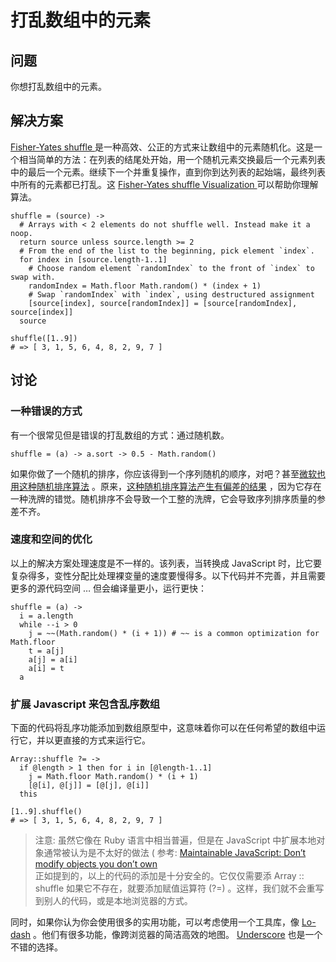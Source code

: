 # 打乱数组中的元素
## 问题
你想打乱数组中的元素。
## 解决方案
 [ Fisher-Yates shuffle ](https://en.wikipedia.org/wiki/Fisher%E2%80%93Yates_shuffle) 是一种高效、公正的方式来让数组中的元素随机化。这是一个相当简单的方法：在列表的结尾处开始，用一个随机元素交换最后一个元素列表中的最后一个元素。继续下一个并重复操作，直到你到达列表的起始端，最终列表中所有的元素都已打乱。这 [ Fisher-Yates shuffle Visualization ]( http://bost.ocks.org/mike/shuffle/) 可以帮助你理解算法。
```
shuffle = (source) ->
  # Arrays with < 2 elements do not shuffle well. Instead make it a noop.
  return source unless source.length >= 2
  # From the end of the list to the beginning, pick element `index`.
  for index in [source.length-1..1]
    # Choose random element `randomIndex` to the front of `index` to swap with.
    randomIndex = Math.floor Math.random() * (index + 1)
    # Swap `randomIndex` with `index`, using destructured assignment
    [source[index], source[randomIndex]] = [source[randomIndex], source[index]]
  source

shuffle([1..9])
# => [ 3, 1, 5, 6, 4, 8, 2, 9, 7 ]
```
## 讨论
###  一种错误的方式
有一个很常见但是错误的打乱数组的方式：通过随机数。
```
shuffle = (a) -> a.sort -> 0.5 - Math.random()

```
如果你做了一个随机的排序，你应该得到一个序列随机的顺序，对吧？甚至[微软也用这种随机排序算法](http://www.robweir.com/blog/2010/02/microsoft-random-browser-ballot.html) 。原来，[这种随机排序算法产生有偏差的结果]( http://blog.codinghorror.com/the-danger-of-naivete/) ，因为它存在一种洗牌的错觉。随机排序不会导致一个工整的洗牌，它会导致序列排序质量的参差不齐。
### 速度和空间的优化
以上的解决方案处理速度是不一样的。该列表，当转换成 JavaScript 时，比它要复杂得多，变性分配比处理裸变量的速度要慢得多。以下代码并不完善，并且需要更多的源代码空间 … 但会编译量更小，运行更快：
```
shuffle = (a) ->
  i = a.length
  while --i > 0
    j = ~~(Math.random() * (i + 1)) # ~~ is a common optimization for Math.floor
    t = a[j]
    a[j] = a[i]
    a[i] = t
  a
```
### 扩展 Javascript 来包含乱序数组
下面的代码将乱序功能添加到数组原型中，这意味着你可以在任何希望的数组中运行它，并以更直接的方式来运行它。
```
Array::shuffle ?= ->
  if @length > 1 then for i in [@length-1..1]
    j = Math.floor Math.random() * (i + 1)
    [@[i], @[j]] = [@[j], @[i]]
  this

[1..9].shuffle()
# => [ 3, 1, 5, 6, 4, 8, 2, 9, 7 ]
```
>注意: 虽然它像在 Ruby 语言中相当普遍，但是在 JavaScript 中扩展本地对象通常被认为是不太好的做法 ( 参考: [Maintainable JavaScript: Don’t modify objects you don’t own](http://www.nczonline.net/blog/2010/03/02/maintainable-javascript-dont-modify-objects-you-down-own/)    
正如提到的，以上的代码的添加是十分安全的。它仅仅需要添 Array :: shuffle 如果它不存在，就要添加赋值运算符 (?=) 。这样，我们就不会重写到别人的代码，或是本地浏览器的方式。  

同时，如果你认为你会使用很多的实用功能，可以考虑使用一个工具库，像 [ Lo-dash](https://lodash.com/) 。他们有很多功能，像跨浏览器的简洁高效的地图。 [Underscore](http://underscorejs.org/) 也是一个不错的选择。


